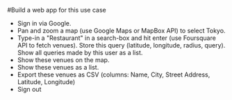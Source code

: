 #Build a web app for this use case
* Sign in via Google.
* Pan and zoom a map (use Google Maps or MapBox API) to select Tokyo.
* Type-in a "Restaurant" in a search-box and hit enter (use Foursquare API to fetch venues). Store this query (latitude, longitude, radius, query). Show all queries made by this user as a list.
* Show these venues on the map.
* Show these venues as a list.
* Export these venues as CSV (columns: Name, City, Street Address, Latitude, Longitude)
* Sign out
